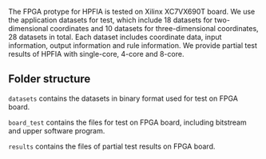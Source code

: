
The FPGA protype for HPFIA is tested on Xilinx XC7VX690T board. 
We use the application datasets for test, which include 18 datasets for two-dimensional coordinates and 10 datasets for three-dimensional coordinates, 28 datasets in total. Each dataset includes coordinate data, input information, output information and rule information.
We provide partial test results of HPFIA with single-core, 4-core and 8-core.

## Folder structure

`datasets` contains the datasets in binary format used for test on FPGA board. 

`board_test` contains the files for test on FPGA board, including bitstream and upper software program.

`results` contains the files of partial test results on FPGA board. 




